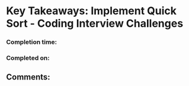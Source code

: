 # Key Takeaways: Implement Quick Sort - Coding Interview Challenges
### Completion time: 
### Completed on: 

## Comments: